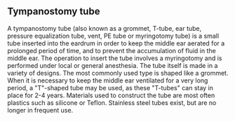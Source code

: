 ## Tympanostomy tube

A tympanostomy tube (also known as a grommet, T-tube, ear tube, pressure equalization tube, vent, PE tube or myringotomy tube) is a small tube inserted into the eardrum in order to keep the middle ear aerated for a prolonged period of time, and to prevent the accumulation of fluid in the middle ear. The operation to insert the tube involves a myringotomy and is performed under local or general anesthesia. The tube itself is made in a variety of designs. The most commonly used type is shaped like a grommet. When it is necessary to keep the middle ear ventilated for a very long period, a "T"-shaped tube may be used, as these "T-tubes" can stay in place for 2-4 years. Materials used to construct the tube are most often plastics such as silicone or Teflon. Stainless steel tubes exist, but are no longer in frequent use.